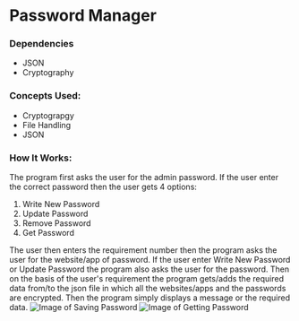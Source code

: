 # Password Manager


### Dependencies
  - JSON
  - Cryptography

### Concepts Used:
  - Cryptograpgy
  - File Handling
  - JSON

### How It Works:
The program first asks the user for the admin password. If the user enter the correct password then the user gets 4 options:
1)  Write New Password
2)  Update Password
3)  Remove Password
4)  Get Password

The user then enters the requirement number then the program asks the user for the website/app of password. If the user enter Write New Password or Update Password the program also asks the user for the password. Then on the basis of the user's requirement the program gets/adds the required data from/to the json file in which all the websites/apps and the passwords are encrypted. Then the program simply displays a message or the required data.
![Image of Saving Password](https://raw.githubusercontent.com/adityashai925/Password-Manager-OLD/master/Project-Images/saving-password.png)
![Image of Getting Password](https://raw.githubusercontent.com/adityashai925/Password-Manager-OLD/master/Project-Images/getting-password.png)
